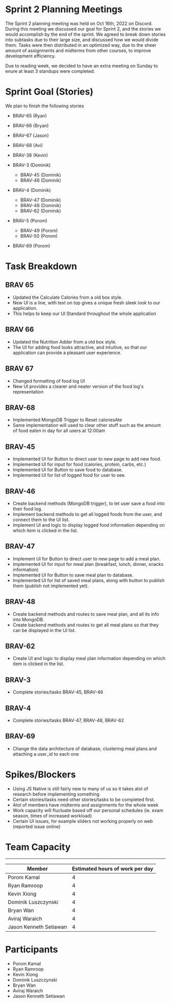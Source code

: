 # Sprint 2 Planning Meetings
The Sprint 2 planning meeting was held on Oct 16th, 2022 on Discord. During this meeting we discussed our goal for Sprint 2, and the stories we would accomplish by the end of the sprint. We agreed to break down stories into subtasks due to their large size, and discussed how we would divide them. Tasks were then distributed in an optimized way, due to the sheer amount of assignments and midterms from other courses, to improve development efficiency. 

Due to reading week, we decided to have an extra meeting on Sunday to enure at least 3 standups were completed.

# Sprint Goal (Stories)
We plan to finish the following stories
- BRAV-65 (Ryan)
- BRAV-66 (Bryan)
- BRAV-67 (Jason)
- BRAV-68 (Avi)
- BRAV-38 (Kevin)

- BRAV-3 (Dominik)
  - BRAV-45 (Dominik)
  - BRAV-46 (Dominik)

- BRAV-4 (Dominik)
  - BRAV-47 (Dominik)
  - BRAV-48 (Dominik)
  - BRAV-62 (Dominik)
 
- BRAV-5 (Porom)
  - BRAV-49 (Porom)
  - BRAV-50 (Porom)
- BRAV-69 (Porom)


# Task Breakdown

## BRAV 65
- Updated the Calculate Calories from a old box style.
- New UI is a line, with text on top gives a unique fresh sleek look to our application.
- This helps to keep our UI Standard throughout the whole application

## BRAV 66
- Updated the Nutrition Adder from a old box style.
- The UI for adding food looks attractive, and intuitive, so that our application can provide a pleasant user experience.

## BRAV 67
- Changed formatting of food log UI
- New UI provides a clearer and neater version of the food log's representation

## BRAV-68
- Implemented MongoDB Trigger to Reset caloriesAte
- Same implementation will used to clear other stuff such as the amount of food eaten in day for all users at 12:00am

## BRAV-45
- Implemented UI for Button to direct user to new page to add new food.
- Implemented UI for input for food (calories, protein, carbs, etc.)
- Implemented UI for Button to save food to database.
- Implemented UI for list of logged food for user to see.

## BRAV-46
- Create backend methods (MongoDB trigger), to let user save a food into their food log.
- Implement backend methods to get all logged foods from the user, and connect them to the UI list.
- Implement UI and logic to display logged food information depending on which item is clicked in the list.

## BRAV-47
- Implement UI for Button to direct user to new page to add a meal plan.
- Implemented UI for input for meal plan (breakfast, lunch, dinner, snacks information)
- Implemented UI for Button to save meal plan to database.
- Implemented UI for list of saved meal plans, along with button to publish them (publish not implemented yet).

## BRAV-48
- Create backend methods and routes to save meal plan, and all its info into MongoDB.
- Create backend methods and routes to get all meal plans so that they can be displayed in the UI list.

## BRAV-62
- Create UI and logic to display meal plan information depending on which item is clicked in the list.

## BRAV-3
- Complete stories/tasks BRAV-45, BRAV-46

## BRAV-4
- Complete stories/tasks BRAV-47, BRAV-48, BRAV-62

## BRAV-69
- Change the data architecture of database, clustering meal plans and attaching a user_id to each one


# Spikes/Blockers
- Using JS Native is still fairly new to many of us so it takes alot of research before implementing something
- Certain stories/tasks need other stories/tasks to be completed first.
- Alot of members have midterms and assignments for the whole week
- Work capacity will fluctuate based off our personal schedules (ie. exam season, times of increased workload)
- Certain UI issues, for example sliders not working properly on web (reported issue online)

# Team Capacity
___
| Member | Estimated hours of work per day |
|---|---|
| Porom Kamal | 4|
| Ryan Ramroop | 4|
| Kevin Xiong  | 4|
| Dominik Luszczynski  | 4|
| Bryan Wan | 4|
| Aviraj Waraich  | 4|
|Jason Kenneth Setiawan | 4|

# Participants
- Porom Kamal
- Ryan Ramroop
- Kevin Xiong 
- Dominik Luszczynski 
- Bryan Wan 
- Aviraj Waraich 
- Jason Kenneth Setiawan
